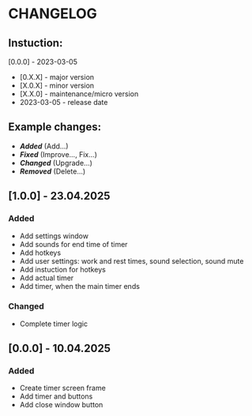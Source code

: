# CHANGELOG

## Instuction:
[0.0.0] - 2023-03-05
- [0.X.X] - major version
- [X.0.X] - minor version
- [X.X.0] - maintenance/micro version
- 2023-03-05 - release date

## Example changes:
- ***Added*** (Add...)
- ***Fixed*** (Improve..., Fix...)
- ***Changed*** (Upgrade...)
- ***Removed*** (Delete...)

## [1.0.0] - 23.04.2025

### Added

- Add settings window
- Add sounds for end time of timer
- Add hotkeys
- Add user settings: work and rest times, sound selection, sound mute
- Add instuction for hotkeys
- Add actual timer
- Add timer, when the main timer ends

### Changed

- Complete timer logic

## [0.0.0] - 10.04.2025

### Added

- Create timer screen frame
- Add timer and buttons
- Add close window button